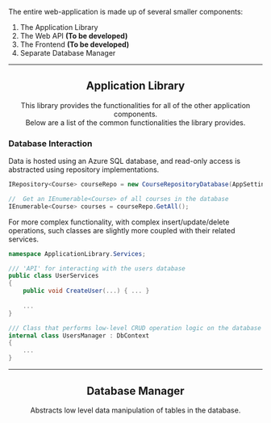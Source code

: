 ﻿The entire web-application is made up of several smaller components:
1. The Application Library
2. The Web API **(To be developed)**
3. The Frontend **(To be developed)**
4. Separate Database Manager 

---

<div align="center">
    <p align="center">
        <h2 align="center">Application Library</h2>
        This library provides the functionalities for all of the other application components.
        <br>
        Below are a list of the common functionalities the library provides.
</div>

### Database Interaction
Data is hosted using an Azure SQL database, and read-only access is abstracted using repository implementations.

```csharp
IRepository<Course> courseRepo = new CourseRepositoryDatabase(AppSettings.DbConnectionString);

//  Get an IEnumerable<Course> of all courses in the database
IEnumerable<Course> courses = courseRepo.GetAll();
```

For more complex functionality, with complex insert/update/delete operations, such classes are slightly more coupled with their related services.

```csharp
namespace ApplicationLibrary.Services;

/// 'API' for interacting with the users database
public class UserServices
{
    public void CreateUser(...) { ... }
    
    ...
}

/// Class that performs low-level CRUD operation logic on the database
internal class UsersManager : DbContext
{
    ...
}
```
---

<div align="center">
    <p align="center">
        <h2 align="center">Database Manager</h2>
        Abstracts low level data manipulation of tables in the database. 
        <br>
</div>